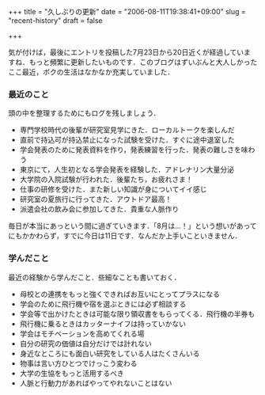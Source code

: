 +++
title = "久しぶりの更新"
date = "2006-08-11T19:38:41+09:00"
slug = "recent-history"
draft = false

+++

<p>気が付けば，最後にエントリを投稿した7月23日から20日近くが経過していますね．もっと頻繁に更新したいものです．このブログはずいぶんと大人しかったここ最近，ボクの生活はなかなか充実していました．</p>
<h3>最近のこと</h3>
<p>頭の中を整理するためにもログを残しましょう．</p>
<ul>
<li>専門学校時代の後輩が研究室見学にきた．ローカルトークを楽しんだ</li>
<li>直前で持込可が持込禁止になった試験を受けた．すぐに途中退室した</li>
<li>学会発表のために発表資料を作り，発表練習を行った．発表の難しさを味わう</li>
<li>東京にて，人生初となる学会発表を経験した．アドレナリン大量分泌</li>
<li>大学院の入院試験が行われた．後輩たち，お疲れさま！</li>
<li>仕事の研修を受けた．また新しい知識が身についてイイ感じ</li>
<li>研究室の夏旅行に行ってきた．アウトドア最高！</li>
<li>派遣会社の飲み会に参加してきた．貴重な人脈作り</li>
</ul>
<p>毎日が本当にあっという間に過ぎていきます．「8月は…！」という想いがあってにもかかわらず，すでに今日は11日です．なんだか上手いこといきません．</p>
<h3>学んだこと</h3>
<p>最近の経験から学んだこと．些細なことも書いておく．</p>
<ul>
<li>母校との連携をもっと強くできればお互いにとってプラスになる</li>
<li>学会のために飛行機や宿を選ぶときには必ず相談する</li>
<li>学会等で出かけたときは可能な限り領収書をもらってくる．飛行機の半券も</li>
<li>飛行機に乗るときはカッターナイフは持っていかない</li>
<li>学会はモチベーションを高めてくれる場</li>
<li>自分の研究の価値は自分だけでは計れない</li>
<li>身近なところにも面白い研究をしている人はたくさんいる</li>
<li>物事は言い方ひとつでけっこう変わる</li>
<li>大学の生協をもっと活用するべき</li>
<li>人脈と行動力があればやってやれないことはない</li>
</ul>
